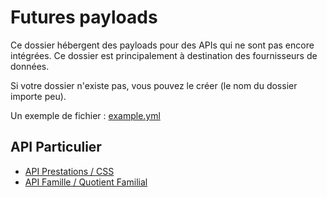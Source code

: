 # Futures payloads

Ce dossier hébergent des payloads pour des APIs qui ne sont pas encore
intégrées. Ce dossier est principalement à destination des fournisseurs de
données.

Si votre dossier n'existe pas, vous pouvez le créer (le nom du dossier importe
peu).

Un exemple de fichier : [example.yml](example.yml)

## API Particulier

* [API Prestations / CSS](api_particulier_v2_cnav_prestations_css)
* [API Famille / Quotient Familial](api_particulier_v2_cnav_quotient_familial_v2)
